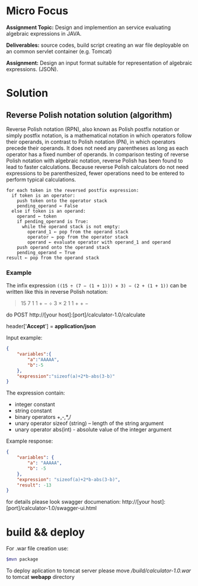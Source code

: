 # Micro Focus
**Assignment Topic:** Design and implemention an service evaluating algebraic expressions in JAVA.

**Deliverables:** source codes, build script creating an war file deployable on an common servlet container (e.g. Tomcat)

**Assignment:**  Design an input format suitable for representation of algebraic expressions. (JSON).

# Solution

## Reverse Polish notation solution (algorithm)

Reverse Polish notation (RPN), also known as Polish postfix notation or simply postfix notation, is a mathematical notation in which operators follow their operands, in contrast to Polish notation (PN), in which operators precede their operands. It does not need any parentheses as long as each operator has a fixed number of operands.
In comparison testing of reverse Polish notation with algebraic notation, reverse Polish has been found to lead to faster calculations. Because reverse Polish calculators do not need expressions to be parenthesized, fewer operations need to be entered to perform typical calculations. 

```
for each token in the reversed postfix expression:
  if token is an operator:
    push token onto the operator stack
    pending_operand ← False
  else if token is an operand:
    operand ← token
    if pending_operand is True:
      while the operand stack is not empty:
        operand_1 ← pop from the operand stack
        operator ← pop from the operator stack
        operand ← evaluate operator with operand_1 and operand
    push operand onto the operand stack
    pending_operand ← True
result ← pop from the operand stack
```
### Example
The infix expression `((15 ÷ (7 − (1 + 1))) × 3) − (2 + (1 + 1))` can be written like this in reverse Polish notation:

> 15 7 1 1 + − ÷ 3 × 2 1 1 + + −

do POST http://[your host]:[port]/calculator-1.0/calculate

header['**Accept**'] = **application/json**

Input example:
```json
{
	"variables":{
		"a":"AAAAA",
		"b":-5
	},
	"expression":"sizeof(a)+2*b-abs(3-b)"
}
```
The expression contain:
  - integer constant
  - string constant
  - binary operators +,-,*,/
  - unary operator sizeof (string) – length of the string argument
  - unary operator abs(int)  - absolute value of the integer argument
  
 Example response:
 
```json
{
    "variables": {
        "a": "AAAAA",
        "b": -5
    },
    "expression": "sizeof(a)+2*b-abs(3-b)",
    "result": -13
}
```
for details please look swagger documenation:
http://[your host]:[port]/calculator-1.0/swagger-ui.html



# build && deploy
For .war file creation use:
```sh
$mvn package
```
To deploy aplication to tomcat server please move */build/calculator-1.0.war* to tomcat **webapp** directory
